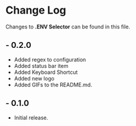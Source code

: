 # Change Log

Changes to **.ENV Selector** can be found in this file.

## - 0.2.0

- Added regex to configuration
- Added status bar item
- Added Keyboard Shortcut
- Added new logo
- Added GIFs to the README.md.

## - 0.1.0

- Initial release.
